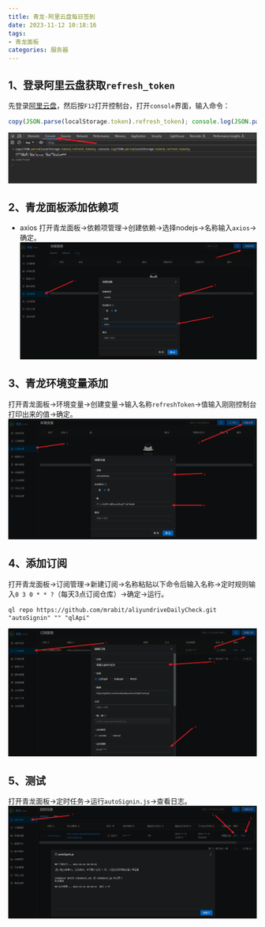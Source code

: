 ```yaml
---
title: 青龙-阿里云盘每日签到
date: 2023-11-12 10:18:16
tags:
- 青龙面板
categories: 服务器
---
```

## 1、登录阿里云盘获取`refresh_token`

先登录[阿里云盘](https://www.aliyundrive.com)，然后按`F12`打开控制台，打开`console`界面，输入命令：
``` javascript
copy(JSON.parse(localStorage.token).refresh_token); console.log(JSON.parse(localStorage.token).refresh_token);
```
![](../img/Pasted%20image%2020231112102520.png)
## 2、青龙面板添加依赖项
- axios
打开青龙面板->依赖项管理->创建依赖->选择nodejs->名称输入`axios`->确定。
![](../img/Pasted%20image%2020231112102832.png)
## 3、青龙环境变量添加
打开青龙面板->环境变量->创建变量->输入名称`refreshToken`->值输入刚刚控制台打印出来的值->确定。
![](../img/Pasted%20image%2020231112103210.png)
## 4、添加订阅

打开青龙面板->订阅管理->新建订阅->名称粘贴以下命令后输入名称->定时规则输入`0 3 0 * * ?`（每天3点订阅仓库）->确定->运行。
```
ql repo https://github.com/mrabit/aliyundriveDailyCheck.git "autoSignin" "" "qlApi"
```
![](../img/Pasted%20image%2020231112104648.png)
## 5、测试
打开青龙面板->定时任务->运行`autoSignin.js`->查看日志。
![](../img/Pasted%20image%2020231112105050.png)
